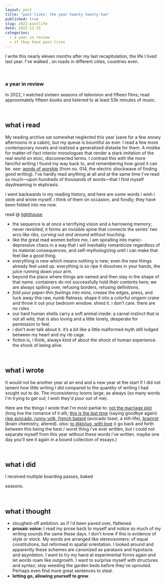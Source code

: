 ```yaml
---
layout: post
title: "past-lives: the year twenty twenty-two"
published: true
slug: 2022-pastlife
date: 2022-12-31
categories:
  - a year in review
  - if they have past-lives
---
```


I write this nearly eleven months after my last recapitulation, the life I lived last year. I've walked , on roads in different cities, countries even. 

<br />

### a year in review

In 2022, I watched sixteen seasons of television and fifteen films; read approximately fifteen books and listened to at least 53k minutes of music. 

<!--more-->

<br />

## what i read

My reading archive sat somewhat neglected this year (save for a few snowy afternoons in a cabin), but my queue is bountiful as ever. I read a few more contemporary novels and realized a generalized distaste for them. A mislike for matter-of-fact interior monologues that render a stark imitation of the real world on stoic, disconnected terms. I contrast this with the more fanciful writing I found my way back to, and remembering how good it can be. see: [words of worship](https://blog.kellyluo.me/2022-10/collections-014) (from no. 014, the electric shockwave of finding good writing). I've hardly read anything at all and at the same time I've read so much—upon hundreds of thousands of words—that I find myself daydreaming in ekphrasis.

i went backwards in my reading history, and here are some words i wish i stole and wrote myself. i think of them on occasion, and fondly; they have been folded into me now.

read @ [lighthouse](https://lighthouse.kellyluo.me/) 

- the sequence is at once a terrifying vision and a harrowing memory; never revisited, it forms an invisible spine that connects the series’ two arcs *like ribs, curving out and around without touching*.
- like the great mad women before me, i am spiralling into manic-depressive chaos in a way that i will inevitably romanticize regardless of its material consequences, and self-mythologizing until i can make that feel like a good thing. 
- everything is new which means nothing is new; even the new things already feel used up. everything is so ripe it dissolves in your hands, the juice running down your arm.
- beyond the place where things are named and then stay in the shape of that name. containers do not successfully hold their contents here; we are always spilling over, refusing borders, refusing definitions.
- *fold your paper-thin feelings into mine*, crease the edges, press, and tuck away this raw, numb flatness: shape it into a colorful origami crane and throw it out your bedroom window. shred it. i don’t care. there are no rules.
- our hard human shells carry a soft animal inside: a carnal instinct that is not all wild, that is also loving and a little lonely, desperate for permission to feel.
- i don’t ever talk about it. it’s a bit like a little malformed myth still lodged between my heart and my rib cage.
- fiction is, i think, always kind of about the shock of human experience. the shock of being alive.

<br />

## what i wrote

It would not be another year at an end and a new year at the start if I did not lament how little writing I did compared to the quantity of writing I had sought out to do. The inconsistency looms large, as always (so many words I'm trying to get out; I wish they'd pour out of me). 

Here are the things I wrote that I'm most partial to:
[not the marriage plot](https://blog.kellyluo.me/2022-09/not-the-marriage-plot) (long live the romance of it all); [this is the last time](https://blog.kellyluo.me/2022-11/this-is-the-last-time) (saying goodbye again) [ripe avocado, runny yolk, french batard](https://blog.kellyluo.me/2022-11/still-life-avocado-toast) (avocado toast, a still-life), [brainrot](https://blog.kellyluo.me/2022-11/brainrot) (brain chemistry, altered). *also*: [to @klyluo, with love](https://blog.kellyluo.me/2022-11/to-klyluo-with-love) (i go back and forth between this being the best / worst thing i've ever written, but i could not separate myself from this year without these words i've written. maybe one day you'll see it again in a bound collection of essays.)

<br />

## what i did

I received multiple boarding passes, baked 

seasons. 

<br />

## what i thought

- sloughed-off ambition. as if i'd been paved over, flattened. 
- **prosaic voice:** I read my prose back to myself and notice so much of my writing sounds the same these days. I don't know if this is evidence of style *or* stock. My words are arranged like stereoisomers: of equal constitutions, but reformed in spatial orientation. I looked around and apparently these schemes are canonized as parataxis and hypotaxis and asyndeton. I want to try my hand at experimental forms again and let words roam like outgrowth. I want to surprise myself with structures and syntax; stop weeding the garden beds before they've sprouted. Perhaps even find more great sentences to steal. 
- **letting go, allowing yourself to grow**. 


<br />
<br />


